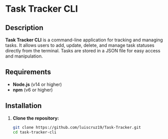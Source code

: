 # Task Tracker CLI

## Description

**Task Tracker CLI** is a command-line application for tracking and managing tasks. It allows users to add, update, delete, and manage task statuses directly from the terminal. Tasks are stored in a JSON file for easy access and manipulation.

## Requirements

- **Node.js** (v14 or higher)
- **npm** (v6 or higher)

## Installation

1. **Clone the repository:**

   ```bash
   git clone https://github.com/luiscruz19/Task-Tracker.git
   cd task-tracker-cli
